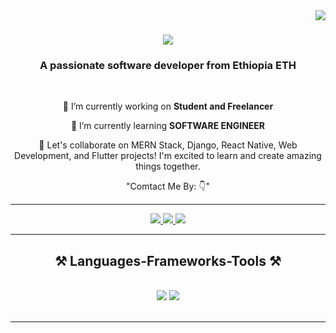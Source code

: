 
<img align="right" src="https://visitor-badge.laobi.icu/badge?page_id=bikilas.bikilas" />

<h1 align="center">
    <img src="https://readme-typing-svg.herokuapp.com/?font=Righteous&size=35&center=true&vCenter=true&width=500&height=70&duration=4000&lines=Hi+There!+👋;+I'm+Bikila+Tariku!;" />
</h1>

<h3 align="center">A passionate software developer from Ethiopia ETH</h3>

<br/>

<div align="center">
 
 🔭 I’m currently working on **Student and Freelancer**
 
 🌱 I’m currently learning **SOFTWARE ENGINEER**

🙌 Let's collaborate on MERN Stack, Django, React Native, Web Development, and Flutter projects! I'm excited to learn and create amazing things together. 

 </div>
 
<div align="center"> 
    "Comtact Me By: 👇"
    <hr>
  <a href="mailto:bikilatariku810@gmail.com">
    <img src="https://img.shields.io/badge/Gmail-333333?style=for-the-badge&logo=gmail&logoColor=red" />
  </a>
  <a href="https://www.linkedin.com/in/bikila-tariku-061284309/" target="_blank">
    <img src="https://img.shields.io/badge/LinkedIn-0077B5?style=for-the-badge&logo=linkedin&logoColor=white" target="_blank" />
  </a>
  <a href="https://bikilas.github.io/UGR-8089-14-html-css-js/" target="_blank">
     <img src="https://img.shields.io/badge/Portfolio-FF5722?style=for-the-badge&logo=todoist&logoColor=white" target="_blank" /> <!-- sqlite, safari, google-chrome are other good icon options -->
  </a>
</div>

 <hr/>
 
<h2 align="center">⚒️ Languages-Frameworks-Tools ⚒️</h2>
<br/>
<div align="center">
    <img src="https://skillicons.dev/icons?i=react,bootstrap,html,css,vscode,github,figma,tailwind,git,r" />
    <img src="https://skillicons.dev/icons?i=nodejs,python,javascript,typescript,firebase,mongodb,java,nextjs,mysql,flask" /><br>
</div>

<br/>
<hr/>

